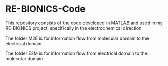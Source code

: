 # RE-BIONICS-Code
This repository consists of the code developed in MATLAB and used in my RE-BIONICS project, specifically in the electrochemical direction.

The folder M2E is for information flow from molecular domain to the electrical domain

The folder E2M is for information flow from electrical domain to the molecular domain
